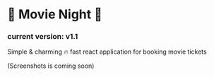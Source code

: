 # 🍿 Movie Night 🍿 
### current version: v1.1
Simple & charming 🔥 fast react application for booking movie tickets

(Screenshots is coming soon) 